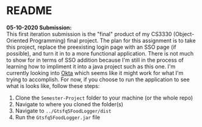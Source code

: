 # README

**05-10-2020 Submission:**<br>
This first iteration submission is the "final" product of my CS3330 (Object-Oriented Programming) final project. The plan for this assignment is to take this project, replace the preexisting login page with an SSO page (if possible), and turn it in to a more functional application. There is not much to show for in terms of SSO addition because I'm still in the process of learning how to impliment it into a java project such as this one. I'm currently looking into [Okta](https://developer.okta.com/blog/2020/01/29/java-single-sign-on) which seems like it might work for what I'm trying to accomplish. For now, if you choose to run the application to see what is looks like, follow these steps:
1. Clone the `Semester-Project` folder to your machine (or the whole repo)
2. Navigate to where you cloned the folder(s)
3. Navigate to `../Gtsfq5FoodLogger/dist`
4. Run the `Gtsfq5FoodLogger.jar` file
